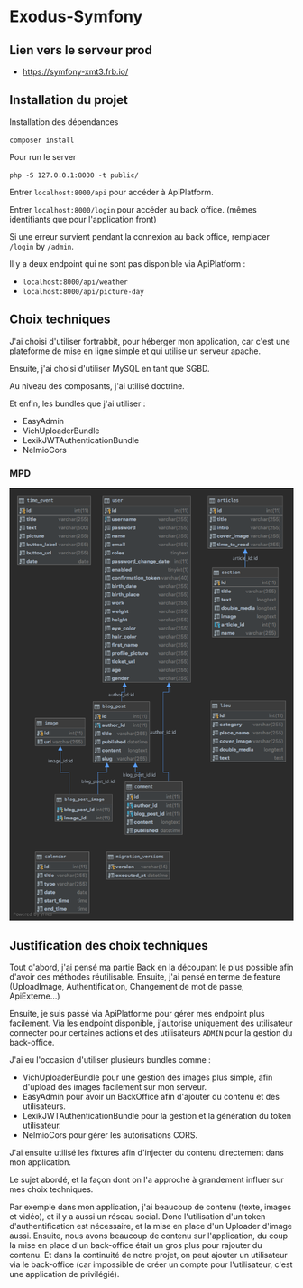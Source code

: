 # Exodus-Symfony

## Lien vers le serveur prod

- https://symfony-xmt3.frb.io/

## Installation du projet

Installation des dépendances

`composer install`

Pour run le server 

`php -S 127.0.0.1:8000 -t public/`

Entrer `localhost:8000/api` pour accéder à ApiPlatform.

Entrer `localhost:8000/login` pour accéder au back office. (mêmes identifiants que pour l'application front)

Si une erreur survient pendant la connexion au back office, remplacer `/login` by `/admin`.

Il y a deux endpoint qui ne sont pas disponible via ApiPlatform :
- `localhost:8000/api/weather`
- `localhost:8000/api/picture-day` 

## Choix techniques

J'ai choisi d'utiliser fortrabbit, pour héberger mon application, car c'est une plateforme de mise en ligne simple et qui utilise un serveur apache.

Ensuite, j'ai choisi d'utiliser MySQL en tant que SGBD.

Au niveau des composants, j'ai utilisé doctrine.

Et enfin, les bundles que j'ai utiliser : 

-   EasyAdmin
-   VichUploaderBundle
-   LexikJWTAuthenticationBundle
-   NelmioCors

### MPD 

![Screenshot](./public/images/Schema/Exodus.png)

## Justification des choix techniques

Tout d'abord, j'ai pensé ma partie Back en la découpant le plus possible afin d'avoir des méthodes réutilisable.
Ensuite, j'ai pensé en terme de feature (UploadImage, Authentification, Changement de mot de passe, ApiExterne...)

Ensuite, je suis passé via ApiPlatforme pour gérer mes endpoint plus facilement.
Via les endpoint disponible, j'autorise uniquement des utilisateur connecter pour certaines actions et des utilisateurs `ADMIN` pour la gestion du back-office.

J'ai eu l'occasion d'utiliser plusieurs bundles comme :

-   VichUploaderBundle pour une gestion des images plus simple, afin d'upload des images facilement sur mon serveur.
-   EasyAdmin pour avoir un BackOffice afin d'ajouter du contenu et des utilisateurs.
-   LexikJWTAuthenticationBundle pour la gestion et la génération du token utilisateur.
-   NelmioCors pour gérer les autorisations CORS.

J'ai ensuite utilisé les fixtures afin d'injecter du contenu directement dans mon application.

Le sujet abordé, et la façon dont on l'a approché à grandement influer sur mes choix techniques.

Par exemple dans mon application, j'ai beaucoup de contenu (texte, images et vidéo), et il y a aussi un réseau social. 
Donc l'utilisation d'un token d'authentification est nécessaire, et la mise en place d'un Uploader d'image aussi.
Ensuite, nous avons beaucoup de contenu sur l'application, du coup la mise en place d'un back-office était un gros plus pour rajouter du contenu.
Et dans la continuité de notre projet, on peut ajouter un utilisateur via le back-office (car impossible de créer un compte pour l'utilisateur, c'est une application de privilégié).

